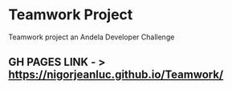 # Teamwork Project
Teamwork project an Andela Developer Challenge


## GH PAGES LINK - > https://nigorjeanluc.github.io/Teamwork/